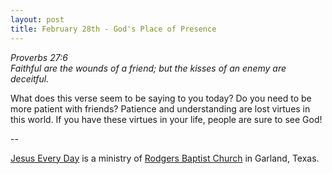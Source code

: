 ```yaml
---
layout: post
title: February 28th - God's Place of Presence
---
```


_Proverbs 27:6  
Faithful are the wounds of a friend; but the kisses of an enemy are
deceitful._

What does this verse seem to be saying to you today? Do you need to
be more patient with friends? Patience and understanding are lost
virtues in this world. If you have these virtues in your life, people
are sure to see God!

 --

<a href=http://jesuseveryday.net>Jesus Every Day</a> is a ministry of <a href=http://rodgersbaptist.net>Rodgers Baptist Church</a> in Garland, Texas.
